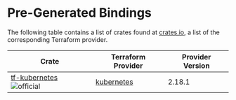 # Pre-Generated Bindings

The following table contains a list of crates found at [crates.io](https://crates.io/), a list of the corresponding Terraform provider.

| Crate                       | Terraform Provider | Provider Version |
| --------------------------- | ------------------ | ---------------- |
| [tf-kubernetes] ![official] | [kubernetes]       | 2.18.1           |

[kubernetes]: https://registry.terraform.io/providers/hashicorp/kubernetes/2.18.1
[tf-kubernetes]: https://github.com/robert-oleynik/tf-bindgen.git
[official]: https://img.shields.io/badge/-official-success
